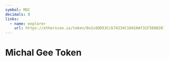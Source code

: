 ```yaml
---
symbol: MGC
decimals: 8
links:
  - name: explorer
    url: https://etherscan.io/token/0x1c6DD53Ccb74234C10410Af31F56082071D1C88b
---
```


# Michal Gee Token

